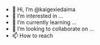 - 👋 Hi, I’m @kaigexiedaima
- 👀 I’m interested in ...
- 🌱 I’m currently learning ...
- 💞️ I’m looking to collaborate on ...
- 📫 How to reach 
